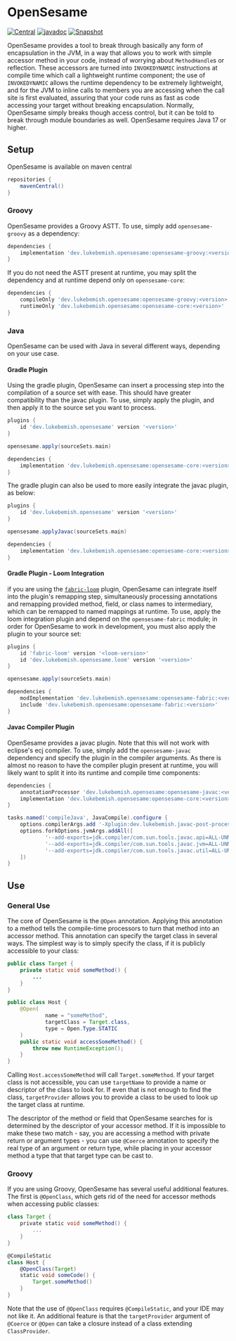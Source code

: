 # OpenSesame

[![Central](https://img.shields.io/badge/maven_central-blue?style=for-the-badge)](https://central.sonatype.com/artifact/dev.lukebemish.opensesame/opensesame-core)
[![javadoc](https://img.shields.io/maven-central/v/dev.lukebemish.opensesame/opensesame?style=for-the-badge&label=javadoc&color=green)](https://javadoc.io/doc/dev.lukebemish.opensesame/opensesame)
[![Snapshot](https://img.shields.io/github/actions/workflow/status/lukebemishprojects/OpenSesame/snapshot.yml?style=for-the-badge)](https://github.com/lukebemishprojects/OpenSesame/actions/workflows/snapshot.yml)

OpenSesame provides a tool to break through basically any form of encapsulation in the JVM, in a way that allows you to work with simple accessor method in your code, instead of worrying about `MethodHandle`s or reflection. These accessors are turned
into `INVOKEDYNAMIC` instructions at compile time which call a lightweight runtime component; the use of `INVOKEDYNAMIC` allows the runtime dependency to be extremely lightweight, and for the JVM to inline calls to members you are accessing when the
call site is first evaluated, assuring that your code runs as fast as code accessing your target without breaking encapsulation. Normally, OpenSesame simply breaks though access control, but it can be told to break through module boundaries as well.
OpenSesame requires Java 17 or higher.

## Setup

OpenSesame is available on maven central

```gradle
repositories {
    mavenCentral()
}
```

### Groovy

OpenSesame provides a Groovy ASTT. To use, simply add `opensesame-groovy` as a dependency:

```gradle
dependencies {
    implementation 'dev.lukebemish.opensesame:opensesame-groovy:<version>'
}
```

If you do not need the ASTT present at runtime, you may split the dependency and at runtime depend only on `opensesame-core`:

```gradle
dependencies {
    compileOnly 'dev.lukebemish.opensesame:opensesame-groovy:<version>'
    runtimeOnly 'dev.lukebemish.opensesame:opensesame-core:<version>'
}
```

### Java

OpenSesame can be used with Java in several different ways, depending on your use case.

#### Gradle Plugin

Using the gradle plugin, OpenSesame can insert a processing step into the compilation of a source set with ease. This
should have greater compatibility than the javac plugin. To use, simply apply the plugin, and then apply it to the source
set you want to process.

```gradle
plugins {
    id 'dev.lukebemish.opensesame' version '<version>'
}

opensesame.apply(sourceSets.main)

dependencies {
    implementation 'dev.lukebemish.opensesame:opensesame-core:<version>'
}
```

The gradle plugin can also be used to more easily integrate the javac plugin, as below:

```gradle
plugins {
    id 'dev.lukebemish.opensesame' version '<version>'
}

opensesame.applyJavac(sourceSets.main)

dependencies {
    implementation 'dev.lukebemish.opensesame:opensesame-core:<version>'
}
```

#### Gradle Plugin - Loom Integration

if you are using the [`fabric-loom`](https://github.com/FabricMC/fabric-loom/) plugin, OpenSesame can integrate itself
into the plugin's remapping step, simultaneously processing annotations and remapping provided method, field, or class
names to intermediary, which can be remapped to named mappings at runtime. To use, apply the loom integration plugin and
depend on the `opensesame-fabric` module; in order for OpenSesame to work in development, you must also apply the plugin
to your source set:

```gradle
plugins {
    id 'fabric-loom' version '<loom-version>'
    id 'dev.lukebemish.opensesame.loom' version '<version>'
}

opensesame.apply(sourceSets.main)

dependencies {
    modImplementation 'dev.lukebemish.opensesame:opensesame-fabric:<version>'
    include 'dev.lukebemish.opensesame:opensesame-fabric:<version>'
}
```

#### Javac Compiler Plugin

OpenSesame provides a javac plugin. Note that this will not work with eclipse's ecj compiler. To use, simply add the `opensesame-javac` dependency and specify the plugin in the compiler arguments. As there is almost no reason to have the compiler
plugin present at runtime, you will likely want to split it into its runtime and compile time components:

```gradle
dependencies {
    annotationProcessor 'dev.lukebemish.opensesame:opensesame-javac:<version>'
    implementation 'dev.lukebemish.opensesame:opensesame-core:<version>'
}

tasks.named('compileJava', JavaCompile).configure {
    options.compilerArgs.add '-Xplugin:dev.lukebemish.javac-post-processor dev.lukebemish.opensesame'
    options.forkOptions.jvmArgs.addAll([
            '--add-exports=jdk.compiler/com.sun.tools.javac.api=ALL-UNNAMED',
            '--add-exports=jdk.compiler/com.sun.tools.javac.jvm=ALL-UNNAMED',
            '--add-exports=jdk.compiler/com.sun.tools.javac.util=ALL-UNNAMED'
    ])
}
```

## Use

### General Use

The core of OpenSesame is the `@Open` annotation. Applying this annotation to a method tells the compile-time processors to turn that method into an accessor method. This annotation can specify the target class in several ways. The simplest
way is to simply specify the class, if it is publicly accessible to your class:

```java
public class Target {
    private static void someMethod() {
        ...
    }
}

public class Host {
    @Open(
            name = "someMethod",
            targetClass = Target.class,
            type = Open.Type.STATIC
    )
    public static void accessSomeMethod() {
        throw new RuntimeException();
    }
}
```

Calling `Host.accessSomeMethod` will call `Target.someMethod`. If your target class is not accessible, you can use `targetName` to provide a name or descriptor of the class to look for. If even that is not enough to find the class, `targetProvider`
allows you to provide a class to be used to look up the target class at runtime.

The descriptor of the method or field that OpenSesame searches for is determined by the descriptor of your accessor method. If it is impossible to make these two match - say, you are accessing a method with private return or argument types - you
can use `@Coerce` annotation to specify the real type of an argument or return type, while placing in your accessor method a type that that target type can be cast to.

### Groovy

If you are using Groovy, OpenSesame has several useful additional features. The first is `@OpenClass`, which gets rid of the need for accessor methods when accessing public classes:

```groovy
class Target {
    private static void someMethod() {
        ...
    }
}

@CompileStatic
class Host {
    @OpenClass(Target)
    static void someCode() {
        Target.someMethod()
    }
}
```

Note that the use of `@OpenClass` requires `@CompileStatic`, and your IDE may not like it. An additional feature is that the `targetProvider` argument of `@Coerce` or `@Open` can take a closure instead of a class extending `ClassProvider`.
